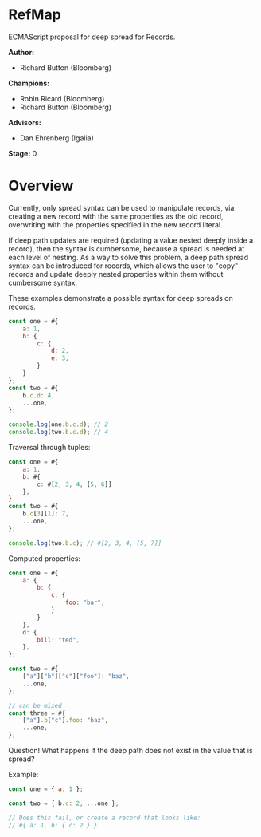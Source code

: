 # RefMap

ECMAScript proposal for deep spread for Records.

**Author:**

- Richard Button (Bloomberg)

**Champions:**

- Robin Ricard (Bloomberg)
- Richard Button (Bloomberg)

**Advisors:**

- Dan Ehrenberg (Igalia)

**Stage:** 0

# Overview

Currently, only spread syntax can be used to manipulate records, via creating a new record
with the same properties as the old record, overwriting with the properties specified in the new record literal.

If deep path updates are required (updating a value nested deeply inside a record), then the syntax is
cumbersome, because a spread is needed at each level of nesting. As a way to solve this problem, a deep path
spread syntax can be introduced for records, which allows the user to "copy" records and update deeply nested
properties within them without cumbersome syntax.

These examples demonstrate a possible syntax for deep spreads on records.

```js
const one = #{
    a: 1,
    b: {
        c: {
            d: 2,
            e: 3,
        }
    }
};
const two = #{
    b.c.d: 4,
    ...one,
};

console.log(one.b.c.d); // 2
console.log(two.b.c.d); // 4
```

Traversal through tuples:

```js
const one = #{
    a: 1,
    b: #{
        c: #[2, 3, 4, [5, 6]]
    },
}
const two = #{
    b.c[3][1]: 7,
    ...one,
};

console.log(two.b.c); // #[2, 3, 4, [5, 7]]
```

Computed properties:

```js
const one = #{
    a: {
        b: {
            c: {
                foo: "bar",
            }
        }
    },
    d: {
        bill: "ted",
    },
};

const two = #{
    ["a"]["b"]["c"]["foo"]: "baz",
    ...one,
};

// can be mixed
const three = #{
    ["a"].b["c"].foo: "baz",
    ...one,
};
```

Question! What happens if the deep path does not exist in the value that is spread?

Example:

```js
const one = { a: 1 };

const two = { b.c: 2, ...one };

// Does this fail, or create a record that looks like:
// #{ a: 1, b: { c: 2 } }
```
